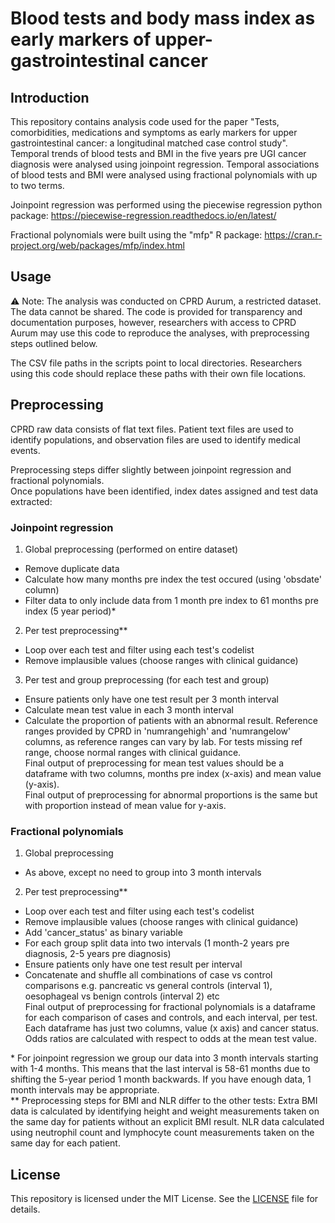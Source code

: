 # Blood tests and body mass index as early markers of upper-gastrointestinal cancer

## Introduction
This repository contains analysis code used for the paper "Tests, comorbidities, medications and symptoms as early markers for upper gastrointestinal cancer: a longitudinal matched case control study". Temporal trends of blood tests and BMI in the five years pre UGI cancer diagnosis were analysed using joinpoint regression. Temporal associations of blood tests and BMI were analysed using fractional polynomials with up to two terms.

Joinpoint regression was performed using the piecewise regression python package: https://piecewise-regression.readthedocs.io/en/latest/  

Fractional polynomials were built using the "mfp" R package: https://cran.r-project.org/web/packages/mfp/index.html

## Usage
⚠️ Note: The analysis was conducted on CPRD Aurum, a restricted dataset. The data cannot be shared.
The code is provided for transparency and documentation purposes, however, researchers with access to CPRD Aurum may use this code to reproduce the analyses, with preprocessing steps outlined below.

The CSV file paths in the scripts point to local directories. 
Researchers using this code should replace these paths with their own file locations.

## Preprocessing
CPRD raw data consists of flat text files.
Patient text files are used to identify populations, and observation files are used to identify medical events.

Preprocessing steps differ slightly between joinpoint regression and fractional polynomials.  
Once populations have been identified, index dates assigned and test data extracted:
### Joinpoint regression
1. Global preprocessing (performed on entire dataset)
- Remove duplicate data
- Calculate how many months pre index the test occured (using 'obsdate' column)
- Filter data to only include data from 1 month pre index to 61 months pre index (5 year period)*
2. Per test preprocessing**
- Loop over each test and filter using each test's codelist
- Remove implausible values (choose ranges with clinical guidance)
3. Per test and group preprocessing (for each test and group)
- Ensure patients only have one test result per 3 month interval
- Calculate mean test value in each 3 month interval 
- Calculate the proportion of patients with an abnormal result. Reference ranges provided by CPRD in 'numrangehigh' and 'numrangelow' columns, as reference ranges can vary by lab. For tests missing ref range, choose normal ranges with clinical guidance.  
Final output of preprocessing for mean test values should be a dataframe with two columns, months pre index (x-axis) and mean value (y-axis).  
Final output of preprocessing for abnormal proportions is the same but with proportion instead of mean value for y-axis.

### Fractional polynomials
1. Global preprocessing
- As above, except no need to group into 3 month intervals
2. Per test preprocessing**
- Loop over each test and filter using each test's codelist
- Remove implausible values (choose ranges with clinical guidance)
- Add 'cancer_status' as binary variable
- For each group split data into two intervals (1 month-2 years pre diagnosis, 2-5 years pre diagnosis)
- Ensure patients only have one test result per interval
- Concatenate and shuffle all combinations of case vs control comparisons e.g. pancreatic vs general controls (interval 1), oesophageal vs benign controls (interval 2) etc  
Final output of preprocessing for fractional polynomials is a dataframe for each comparison of cases and controls, and each interval, per test. Each dataframe has just two columns, value (x axis) and cancer status. Odds ratios are calculated with respect to odds at the mean test value.

\* For joinpoint regression we group our data into 3 month intervals starting with 1-4 months. This means that the last interval is 58-61 months due to shifting the 5-year period 1 month backwards. If you have enough data, 1 month intervals may be appropriate.  
** Preprocessing steps for BMI and NLR differ to the other tests:
Extra BMI data is calculated by identifying height and weight measurements taken on the same day for patients without an explicit BMI result.
NLR data calculated using neutrophil count and lymphocyte count measurements taken on the same day for each patient.

## License

This repository is licensed under the MIT License. See the [LICENSE](LICENSE) file for details.
